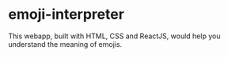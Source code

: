 # emoji-interpreter
This webapp, built with HTML, CSS and ReactJS, would help you understand the meaning of emojis.
